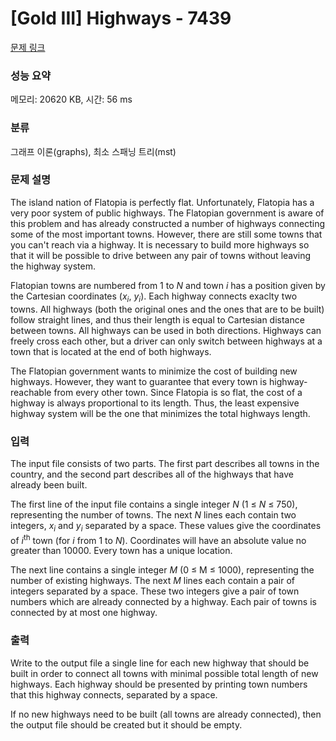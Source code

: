 # [Gold III] Highways - 7439 

[문제 링크](https://www.acmicpc.net/problem/7439) 

### 성능 요약

메모리: 20620 KB, 시간: 56 ms

### 분류

그래프 이론(graphs), 최소 스패닝 트리(mst)

### 문제 설명

<p>The island nation of Flatopia is perfectly flat. Unfortunately, Flatopia has a very poor system of public highways. The Flatopian government is aware of this problem and has already constructed a number of highways connecting some of the most important towns. However, there are still some towns that you can't reach via a highway. It is necessary to build more highways so that it will be possible to drive between any pair of towns without leaving the highway system.</p>

<p>Flatopian towns are numbered from 1 to <em>N</em> and town <em>i</em> has a position given by the Cartesian coordinates (<em>x<sub>i</sub></em>, <em>y<sub>i</sub></em>). Each highway connects exaclty two towns. All highways (both the original ones and the ones that are to be built) follow straight lines, and thus their length is equal to Cartesian distance between towns. All highways can be used in both directions. Highways can freely cross each other, but a driver can only switch between highways at a town that is located at the end of both highways.</p>

<p>The Flatopian government wants to minimize the cost of building new highways. However, they want to guarantee that every town is highway-reachable from every other town. Since Flatopia is so flat, the cost of a highway is always proportional to its length. Thus, the least expensive highway system will be the one that minimizes the total highways length.</p>

### 입력 

 <p>The input file consists of two parts. The first part describes all towns in the country, and the second part describes all of the highways that have already been built.</p>

<p>The first line of the input file contains a single integer <em>N</em> (1 ≤ <em>N</em> ≤ 750), representing the number of towns. The next <em>N</em> lines each contain two integers, <em>x<sub>i</sub></em> and <em>y<sub>i</sub></em> separated by a space. These values give the coordinates of <em>i</em><sup>th</sup> town (for <em>i</em> from 1 to <em>N</em>). Coordinates will have an absolute value no greater than 10000. Every town has a unique location.</p>

<p>The next line contains a single integer <em>M</em> (0 ≤ M ≤ 1000), representing the number of existing highways. The next <em>M</em> lines each contain a pair of integers separated by a space. These two integers give a pair of town numbers which are already connected by a highway. Each pair of towns is connected by at most one highway.</p>

### 출력 

 <p>Write to the output file a single line for each new highway that should be built in order to connect all towns with minimal possible total length of new highways. Each highway should be presented by printing town numbers that this highway connects, separated by a space.</p>

<p>If no new highways need to be built (all towns are already connected), then the output file should be created but it should be empty.</p>

